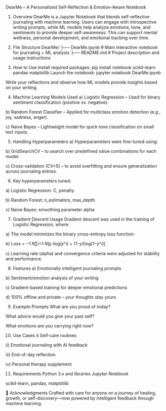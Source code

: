 DearMe – A Personalized Self-Reflection & Emotion-Aware Notebook

1) Overview
    DearMe is a Jupyter Notebook that blends self-reflective journaling with machine learning. Users can engage with introspective writing prompts, while ML models help analyze emotions, tone, and sentiments to provide deeper self-awareness. This can support mental wellness, personal development, and emotional tracking over time.

2) File Structure
  DearMe/
  ├── DearMe.ipynb        # Main interactive notebook for journaling + ML analysis
  ├── README.md           # Project description and usage instructions

3) How to Use
  Install required packages:
    pip install notebook scikit-learn pandas matplotlib
  Launch the notebook:
    jupyter notebook DearMe.ipynb

Write your reflections and observe how ML models provide insights based on your writing.

4) Machine Learning Models Used
  a) Logistic Regression – Used for binary sentiment classification (positive vs. negative).
  
  b) Random Forest Classifier – Applied for multiclass emotion detection (e.g., joy, sadness, anger).
  
  c) Naive Bayes – Lightweight model for quick tone classification on small text inputs.

5) Handling Hyperparameters
  a) Hyperparameters were fine-tuned using:
  
  b) GridSearchCV – to search over predefined value combinations for each model.
  
  c) Cross-validation (CV=5) – to avoid overfitting and ensure generalization across journaling entries.

6) Key hyperparameters tuned:

  a) Logistic Regression: C, penalty
  
  b) Random Forest: n_estimators, max_depth
  
  c) Naive Bayes: smoothing parameter alpha

7) Gradient Descent Usage
Gradient descent was used in the training of Logistic Regression, where:

  a) The model minimizes the binary cross-entropy loss function:
  
  b) Loss = −1 𝑁∑𝑖=1 𝑁[𝑦 𝑖log⁡(𝑦^𝑖) + (1−𝑦𝑖)log⁡(1−𝑦^𝑖)] 
  
  c) Learning rate (alpha) and convergence criteria were adjusted for stability and performance.

8) Features
  a) Emotionally intelligent journaling prompts
  
  b) Sentiment/emotion analysis of your writing
  
  c) Gradient-based training for deeper emotional predictions
  
  d) 100% offline and private – your thoughts stay yours

9) Example Prompts
  What are you proud of today?
  
  What advice would you give your past self?
  
  What emotions are you carrying right now?

10) Use Cases
  i) Self-care routines
  
  ii) Emotional journaling with AI feedback
  
  iii) End-of-day reflection
  
  iv) Personal therapy supplement

11) Requirements
  Python 3.x and libraries
  Jupyter Notebook

scikit-learn, pandas, matplotlib

🙌 Acknowledgments
Crafted with care for anyone on a journey of healing, growth, or self-discovery—now powered by intelligent feedback through machine learning.

